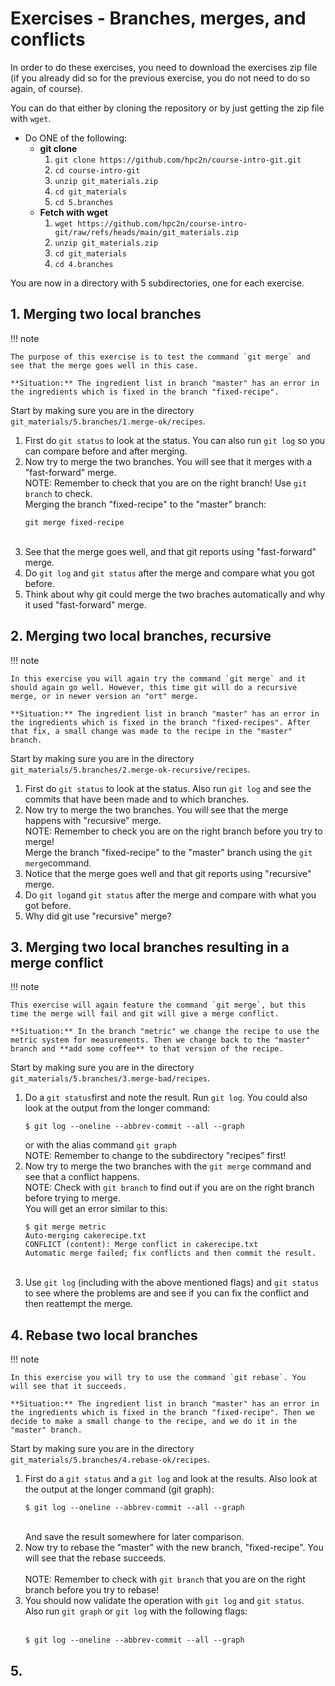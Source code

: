 # Exercises - Branches, merges, and conflicts 

In order to do these exercises, you need to download the exercises zip file (if you already did so for the previous exercise, you do not need to do so again, of course). 

You can do that either by cloning the repository or by just getting the zip file with `wget`.

- Do ONE of the following:
    - **git clone**
        1. ``git clone https://github.com/hpc2n/course-intro-git.git``
        2. ``cd course-intro-git``
        3. ``unzip git_materials.zip``
        4. ``cd git_materials``
        5. ``cd 5.branches`` 
    - **Fetch with wget**
        1. ``wget https://github.com/hpc2n/course-intro-git/raw/refs/heads/main/git_materials.zip`` 
        2. ``unzip git_materials.zip``
        3. ``cd git_materials``
        4. ``cd 4.branches``

You are now in a directory with 5 subdirectories, one for each exercise.

## 1. Merging two local branches

!!! note 

    The purpose of this exercise is to test the command `git merge` and see that the merge goes well in this case. 

    **Situation:** The ingredient list in branch "master" has an error in the ingredients which is fixed in the branch "fixed-recipe".

Start by making sure you are in the directory `git_materials/5.branches/1.merge-ok/recipes`. 

1. First do `git status` to look at the status. You can also run `git log` so you can compare before and after merging. 
2. Now try to merge the two branches. You will see that it merges with a "fast-forward" merge. <br>
   NOTE: Remember to check that you are on the right branch! Use `git branch` to check. <br>
   Merging the branch "fixed-recipe" to the "master" branch: 
   ```
   git merge fixed-recipe
   ```
   <br>
3. See that the merge goes well, and that git reports using "fast-forward" merge. <br>
4. Do `git log` and `git status` after the merge and compare what you got before.<br>
5. Think about why git could merge the two braches automatically and why it used "fast-forward" merge. 

## 2. Merging two local branches, recursive 

!!! note 

    In this exercise you will again try the command `git merge` and it should again go well. However, this time git will do a recursive merge, or in newer version an "ort" merge.

    **Situation:** The ingredient list in branch "master" has an error in the ingredients which is fixed in the branch "fixed-recipes". After that fix, a small change was made to the recipe in the "master" branch. 

Start by making sure you are in the directory `git_materials/5.branches/2.merge-ok-recursive/recipes`. 

1. First do `git status` to look at the status. Also run `git log` and see the commits that  have been made and to which branches. <br>
2. Now try to merge the two branches. You will see that the merge happens with "recursive" merge. <br>
   NOTE: Remember to check you are on the right branch before you try to merge!    <br>
   Merge the branch "fixed-recipe" to the "master" branch using the `git merge`command. 
   <br>
3. Notice that the merge goes well and that git reports using "recursive" merge. <br>
4. Do `git log`and `git status` after the merge and compare with what you got before.<br> 
5. Why did git use "recursive" merge? 

## 3. Merging two local branches resulting in a merge conflict 

!!! note 

    This exercise will again feature the command `git merge`, but this time the merge will fail and git will give a merge conflict. 

    **Situation:** In the branch "metric" we change the recipe to use the metric system for measurements. Then we change back to the "master" branch and **add some coffee** to that version of the recipe.

Start by making sure you are in the directory `git_materials/5.branches/3.merge-bad/recipes`. 

1. Do a `git status`first and note the result. Run `git log`. You could also look at the output from the longer command: 
   <br>   
   ```
   $ git log --oneline --abbrev-commit --all --graph
   ```
   or with the alias command `git graph`
   <br>
   NOTE: Remember to change to the subdirectory "recipes" first!
   <br>
2. Now try to merge the two branches with the `git merge` command and see that a conflict happens. 
   <br>
   NOTE: Check with `git branch` to find out if you are on the right branch before trying to merge.
   <br>
   You will get an error similar to this: 
   <br>
   ```
   $ git merge metric
   Auto-merging cakerecipe.txt
   CONFLICT (content): Merge conflict in cakerecipe.txt
   Automatic merge failed; fix conflicts and then commit the result.
   ```
   <br>
3. Use `git log` (including with the above mentioned flags) and `git status` to see where the problems are and see if you can fix the conflict and then reattempt the merge.

## 4. Rebase two local branches

!!! note 

    In this exercise you will try to use the command `git rebase`. You will see that it succeeds. 

    **Situation:** The ingredient list in branch "master" has an error in the ingredients which is fixed in the branch "fixed-recipe". Then we decide to make a small change to the recipe, and we do it in the "master" branch. 

Start by making sure you are in the directory `git_materials/5.branches/4.rebase-ok/recipes`. 

1. First do a `git status` and a `git log` and look at the results. Also look at the output at the longer command (git graph): 
   <br>
   ```
   $ git log --oneline --abbrev-commit --all --graph
   ```
   <br>
   And save the result somewhere for later comparison. 
   <br>
2. Now try to rebase the "master" with the new branch, "fixed-recipe". You will see that the rebase succeeds.  
   <br>
   NOTE: Remember to check with `git branch` that you are on the right branch before you try to rebase! 
   <br>
3. You should now validate the operation with `git log` and `git status`.
   <br>
   Also run `git graph` or `git log` with the following flags:  
   <br>
   ```
   $ git log --oneline --abbrev-commit --all --graph
   ```

## 5. 

